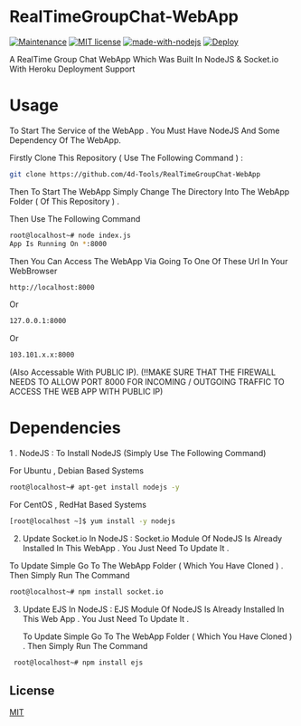 # RealTimeGroupChat-WebApp
 
[![Maintenance](https://img.shields.io/badge/Maintained%3F-yes-green.svg)](https://Anubhab.xyz)
[![MIT license](https://img.shields.io/badge/License-MIT-blue.svg)](https://lbesson.mit-license.org/)
[![made-with-nodejs](https://img.shields.io/badge/Made%20with-NodeJS-1f425f.svg)](https://www.nodejs.org/)
[![Deploy](https://www.herokucdn.com/deploy/button.svg)](https://heroku.com/deploy)


A RealTime Group Chat WebApp Which Was Built In NodeJS & Socket.io With Heroku Deployment Support

# Usage 

To Start The Service of the WebApp . You Must Have NodeJS And Some Dependency Of The WebApp.

Firstly Clone This Repository ( Use The Following Command ) :

```bash
git clone https://github.com/4d-Tools/RealTimeGroupChat-WebApp
```

Then To Start The WebApp Simply Change The Directory Into The WebApp Folder ( Of This Repository ) .

Then Use The Following Command 

```bash
root@localhost~# node index.js
App Is Running On *:8000
```

Then You Can Access The WebApp Via Going To One Of These Url In Your WebBrowser

```bash
http://localhost:8000 
```
Or 

```bash
127.0.0.1:8000
```
Or

```bash
103.101.x.x:8000 
``` 
(Also Accessable With PUBLIC IP).
(!!MAKE SURE THAT THE FIREWALL NEEDS TO ALLOW PORT 8000 FOR INCOMING / OUTGOING TRAFFIC TO ACCESS THE WEB APP WITH PUBLIC IP)

# Dependencies

1 . NodeJS : To Install NodeJS (Simply Use The Following Command)

 For Ubuntu , Debian Based Systems
 ```bash 
root@localhost~# apt-get install nodejs -y
```
 For CentOS , RedHat Based Systems
```bash
[root@localhost ~]$ yum install -y nodejs
```

2. Update Socket.io In NodeJS : Socket.io Module Of NodeJS Is Already Installed In This WebApp . You Just Need To Update It .
   
  To Update Simple Go To The WebApp Folder ( Which You Have Cloned ) . Then Simply Run The Command
  ```bash
root@localhost~# npm install socket.io
```

3. Update EJS In NodeJS : EJS Module Of NodeJS Is Already Installed In This Web App . You Just Need To Update It .

   To Update Simple Go To The WebApp Folder ( Which You Have Cloned ) . Then Simply Run The Command
```bash
 root@localhost~# npm install ejs
```

    
## License
[MIT](https://choosealicense.com/licenses/mit/)


